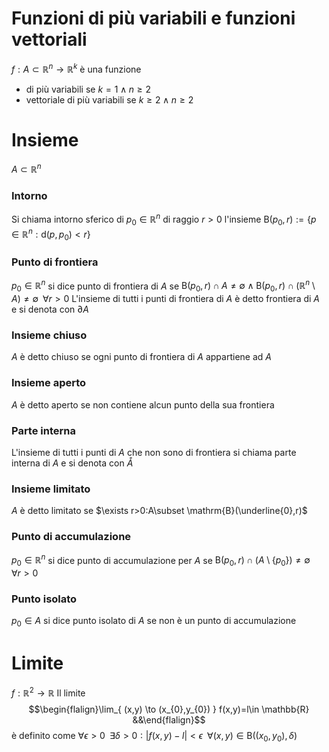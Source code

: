 # Funzioni di più variabili e funzioni vettoriali
$f:A\subset \mathbb{R}^{n}\to \mathbb{R}^{k}$ è una funzione
- di più variabili se $k=1 \land n\geq2$
- vettoriale di più variabili se $k\geq2 \land n\geq2$

# Insieme
$A\subset \mathbb{R}^{n}$

### Intorno
Si chiama intorno sferico di $p_{0}\in \mathbb{R}^{n}$ di raggio $r>0$ l'insieme $\mathrm{B}(p_{0},r):=\{ p \in \mathbb{R}^{n}:\mathrm{d}(p,p_{0})<r \}$

### Punto di frontiera
$p_{0}\in \mathbb{R}^{n}$ si dice punto di frontiera di $A$ se $\mathrm{B}(p_{0},r)\cap A\neq \emptyset \land \mathrm{B}(p_{0},r)\cap(\mathbb{R}^{n}\setminus A)\neq \emptyset\;\;\forall r>0$
L'insieme di tutti i punti di frontiera di $A$ è detto frontiera di $A$ e si denota con $\partial A$

### Insieme chiuso
$A$ è detto chiuso se ogni punto di frontiera di $A$ appartiene ad $A$

### Insieme aperto
$A$ è detto aperto se non contiene alcun punto della sua frontiera

### Parte interna
L'insieme di tutti i punti di $A$ che non sono di frontiera si chiama parte interna di $A$ e si denota con $\mathring{A}$

### Insieme limitato
$A$ è detto limitato se $\exists r>0:A\subset \mathrm{B}(\underline{0},r)$

### Punto di accumulazione
$p_{0}\in \mathbb{R}^{n}$ si dice punto di accumulazione per $A$ se $\mathrm{B}(p_{0},r)\cap(A\setminus \{ p_{0} \})\neq \emptyset\;\;\forall r>0$

### Punto isolato
$p_{0}\in A$ si dice punto isolato di $A$ se non è un punto di accumulazione

# Limite
$f:\mathbb{R}^{2}\to \mathbb{R}$
Il limite
$$\begin{flalign}\lim_{ (x,y) \to (x_{0},y_{0}) } f(x,y)=l\in \mathbb{R} &&\end{flalign}$$
è definito come
$\forall\epsilon>0\;\;\exists\delta>0:|f(x,y)-l|<\epsilon\;\;\forall(x,y)\in \mathrm{B}((x_{0},y_{0}),\delta)$